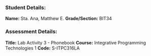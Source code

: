 ### Student Details:
**Name:** Sta. Ana, Matthew E.
**Grade/Section:** BIT34

### Assessment Details:
**Title:** Lab Activity 3 - Phonebook
**Course:** Integrative Programming Technologies 1
**Code:** S-ITPC316LA
